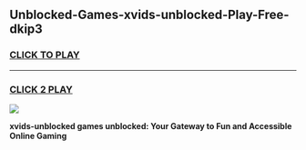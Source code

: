 
## Unblocked-Games-xvids-unblocked-Play-Free-dkip3
<h3>
<a href="https://premium76.site?title=xvids-unblocked&ref=10A">CLICK TO PLAY</a></h3>
<hr>

<h3>
<a href="https://premium76.site?title=xvids-unblocked&ref=10A">CLICK 2 PLAY</a>
  
</h3>

<a href="https://premium76.site?title=xvids-unblocked&ref=10A"><img src="https://clearcache.store/games.png"></a>


**xvids-unblocked games unblocked: Your Gateway to Fun and Accessible Online Gaming**
